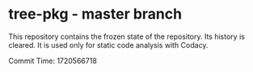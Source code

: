 # tree-pkg - master branch

This repository contains the frozen state of the repository.
Its history is cleared. It is used only for static code
analysis with Codacy.

Commit Time: 1720566718
